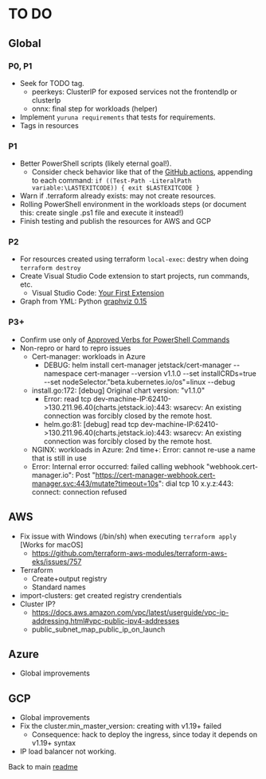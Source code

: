 # TO DO

## Global

### P0, P1

- Seek for TODO tag.
  - peerkeys: ClusterIP for exposed services not the frontendIp or clusterIp
  - onnx: final step for workloads (helper)
- Implement `yuruna requirements` that tests for requirements.
- Tags in resources

### P1

- Better PowerShell scripts (likely eternal goal!).
  - Consider check behavior like that of the [GitHub actions](https://docs.github.com/en/actions/reference/workflow-syntax-for-github-actions), appending to each command: `if ((Test-Path -LiteralPath variable:\LASTEXITCODE)) { exit $LASTEXITCODE }`
- Warn if .terraform already exists: may not create resources.
- Rolling PowerShell environment in the workloads steps (or document this: create single .ps1 file and execute it instead!)
- Finish testing and publish the resources for AWS and GCP

### P2

- For resources created using terraform `local-exec`: destry when doing `terraform destroy`
- Create Visual Studio Code extension to start projects, run commands, etc.
  - Visual Studio Code: [Your First Extension](https://code.visualstudio.com/api/get-started/your-first-extension)
- Graph from YML: Python [graphviz 0.15](https://pypi.org/project/graphviz/)

### P3+

- Confirm use only of [Approved Verbs for PowerShell Commands](https://docs.microsoft.com/en-us/powershell/scripting/developer/cmdlet/approved-verbs-for-windows-powershell-commands?view=powershell-7.1)
- Non-repro or hard to repro issues
  - Cert-manager: workloads in Azure
    - DEBUG: helm install cert-manager jetstack/cert-manager --namespace cert-manager --version v1.1.0 --set installCRDs=true --set nodeSelector."beta\.kubernetes\.io/os"=linux --debug
  - install.go:172: [debug] Original chart version: "v1.1.0"
    - Error: read tcp dev-machine-IP:62410->130.211.96.40(charts.jetstack.io):443: wsarecv: An existing connection was forcibly closed by the remote host.
    - helm.go:81: [debug] read tcp dev-machine-IP:62410->130.211.96.40(charts.jetstack.io):443: wsarecv: An existing connection was forcibly closed by the remote host.
  - NGINX: workloads in Azure: 2nd time+: Error: cannot re-use a name that is still in use
  - Error: Internal error occurred: failed calling webhook "webhook.cert-manager.io": Post "https://cert-manager-webhook.cert-manager.svc:443/mutate?timeout=10s": dial tcp 10 x.y.z:443: connect: connection refused

## AWS

- Fix issue with Windows (/bin/sh) when executing `terraform apply` [Works for macOS]
  - <https://github.com/terraform-aws-modules/terraform-aws-eks/issues/757>
- Terraform
  - Create+output registry
  - Standard names
- import-clusters: get created registry crendentials
- Cluster IP?
  - <https://docs.aws.amazon.com/vpc/latest/userguide/vpc-ip-addressing.html#vpc-public-ipv4-addresses>
  - public_subnet_map_public_ip_on_launch

## Azure

- Global improvements

## GCP

- Global improvements
- Fix the cluster.min_master_version: creating with v1.19+ failed
  - Consequence: hack to deploy the ingress, since today it depends on v1.19+ syntax
- IP load balancer not working.

Back to main [readme](../README.md)
